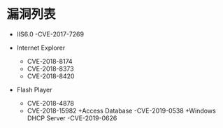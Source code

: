 # 漏洞列表

+ IIS6.0 
  -CVE-2017-7269

+ Internet Explorer
  - CVE-2018-8174
  - CVE-2018-8373
  - CVE-2018-8420

+ Flash Player
  - CVE-2018-4878
  - CVE-2018-15982
+Access Database
 -CVE-2019-0538
+Windows DHCP Server
 -CVE-2019-0626
 
